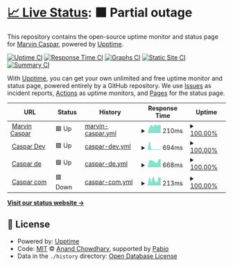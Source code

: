 # [📈 Live Status](https://marvincaspar.github.io/upptime): <!--live status--> **🟧 Partial outage**

This repository contains the open-source uptime monitor and status page for [Marvin Caspar](marvincaspar.de), powered by [Upptime](https://github.com/upptime/upptime).

[![Uptime CI](https://github.com/marvincaspar/upptime/workflows/Uptime%20CI/badge.svg)](https://github.com/marvincaspar/upptime/actions?query=workflow%3A%22Uptime+CI%22)
[![Response Time CI](https://github.com/marvincaspar/upptime/workflows/Response%20Time%20CI/badge.svg)](https://github.com/marvincaspar/upptime/actions?query=workflow%3A%22Response+Time+CI%22)
[![Graphs CI](https://github.com/marvincaspar/upptime/workflows/Graphs%20CI/badge.svg)](https://github.com/marvincaspar/upptime/actions?query=workflow%3A%22Graphs+CI%22)
[![Static Site CI](https://github.com/marvincaspar/upptime/workflows/Static%20Site%20CI/badge.svg)](https://github.com/marvincaspar/upptime/actions?query=workflow%3A%22Static+Site+CI%22)
[![Summary CI](https://github.com/marvincaspar/upptime/workflows/Summary%20CI/badge.svg)](https://github.com/marvincaspar/upptime/actions?query=workflow%3A%22Summary+CI%22)

With [Upptime](https://upptime.js.org), you can get your own unlimited and free uptime monitor and status page, powered entirely by a GitHub repository. We use [Issues](https://github.com/marvincaspar/upptime/issues) as incident reports, [Actions](https://github.com/marvincaspar/upptime/actions) as uptime monitors, and [Pages](https://marvincaspar.github.io/upptime) for the status page.

<!--start: status pages-->
<!-- This summary is generated by Upptime (https://github.com/upptime/upptime) -->
<!-- Do not edit this manually, your changes will be overwritten -->
<!-- prettier-ignore -->
| URL | Status | History | Response Time | Uptime |
| --- | ------ | ------- | ------------- | ------ |
| <img alt="" src="https://icons.duckduckgo.com/ip3/www.marvincaspar.de.ico" height="13"> [Marvin Caspar](https://www.marvincaspar.de) | 🟩 Up | [marvin-caspar.yml](https://github.com/marvincaspar/upptime/commits/HEAD/history/marvin-caspar.yml) | <details><summary><img alt="Response time graph" src="./graphs/marvin-caspar/response-time-week.png" height="20"> 210ms</summary><br><a href="https://marvincaspar.github.io/upptime/history/marvin-caspar"><img alt="Response time 231" src="https://img.shields.io/endpoint?url=https%3A%2F%2Fraw.githubusercontent.com%2Fmarvincaspar%2Fupptime%2FHEAD%2Fapi%2Fmarvin-caspar%2Fresponse-time.json"></a><br><a href="https://marvincaspar.github.io/upptime/history/marvin-caspar"><img alt="24-hour response time 224" src="https://img.shields.io/endpoint?url=https%3A%2F%2Fraw.githubusercontent.com%2Fmarvincaspar%2Fupptime%2FHEAD%2Fapi%2Fmarvin-caspar%2Fresponse-time-day.json"></a><br><a href="https://marvincaspar.github.io/upptime/history/marvin-caspar"><img alt="7-day response time 210" src="https://img.shields.io/endpoint?url=https%3A%2F%2Fraw.githubusercontent.com%2Fmarvincaspar%2Fupptime%2FHEAD%2Fapi%2Fmarvin-caspar%2Fresponse-time-week.json"></a><br><a href="https://marvincaspar.github.io/upptime/history/marvin-caspar"><img alt="30-day response time 215" src="https://img.shields.io/endpoint?url=https%3A%2F%2Fraw.githubusercontent.com%2Fmarvincaspar%2Fupptime%2FHEAD%2Fapi%2Fmarvin-caspar%2Fresponse-time-month.json"></a><br><a href="https://marvincaspar.github.io/upptime/history/marvin-caspar"><img alt="1-year response time 231" src="https://img.shields.io/endpoint?url=https%3A%2F%2Fraw.githubusercontent.com%2Fmarvincaspar%2Fupptime%2FHEAD%2Fapi%2Fmarvin-caspar%2Fresponse-time-year.json"></a></details> | <details><summary><a href="https://marvincaspar.github.io/upptime/history/marvin-caspar">100.00%</a></summary><a href="https://marvincaspar.github.io/upptime/history/marvin-caspar"><img alt="All-time uptime 100.00%" src="https://img.shields.io/endpoint?url=https%3A%2F%2Fraw.githubusercontent.com%2Fmarvincaspar%2Fupptime%2FHEAD%2Fapi%2Fmarvin-caspar%2Fuptime.json"></a><br><a href="https://marvincaspar.github.io/upptime/history/marvin-caspar"><img alt="24-hour uptime 100.00%" src="https://img.shields.io/endpoint?url=https%3A%2F%2Fraw.githubusercontent.com%2Fmarvincaspar%2Fupptime%2FHEAD%2Fapi%2Fmarvin-caspar%2Fuptime-day.json"></a><br><a href="https://marvincaspar.github.io/upptime/history/marvin-caspar"><img alt="7-day uptime 100.00%" src="https://img.shields.io/endpoint?url=https%3A%2F%2Fraw.githubusercontent.com%2Fmarvincaspar%2Fupptime%2FHEAD%2Fapi%2Fmarvin-caspar%2Fuptime-week.json"></a><br><a href="https://marvincaspar.github.io/upptime/history/marvin-caspar"><img alt="30-day uptime 100.00%" src="https://img.shields.io/endpoint?url=https%3A%2F%2Fraw.githubusercontent.com%2Fmarvincaspar%2Fupptime%2FHEAD%2Fapi%2Fmarvin-caspar%2Fuptime-month.json"></a><br><a href="https://marvincaspar.github.io/upptime/history/marvin-caspar"><img alt="1-year uptime 100.00%" src="https://img.shields.io/endpoint?url=https%3A%2F%2Fraw.githubusercontent.com%2Fmarvincaspar%2Fupptime%2FHEAD%2Fapi%2Fmarvin-caspar%2Fuptime-year.json"></a></details>
| <img alt="" src="https://icons.duckduckgo.com/ip3/caspar.dev.ico" height="13"> [Caspar Dev](https://caspar.dev) | 🟩 Up | [caspar-dev.yml](https://github.com/marvincaspar/upptime/commits/HEAD/history/caspar-dev.yml) | <details><summary><img alt="Response time graph" src="./graphs/caspar-dev/response-time-week.png" height="20"> 694ms</summary><br><a href="https://marvincaspar.github.io/upptime/history/caspar-dev"><img alt="Response time 214" src="https://img.shields.io/endpoint?url=https%3A%2F%2Fraw.githubusercontent.com%2Fmarvincaspar%2Fupptime%2FHEAD%2Fapi%2Fcaspar-dev%2Fresponse-time.json"></a><br><a href="https://marvincaspar.github.io/upptime/history/caspar-dev"><img alt="24-hour response time 223" src="https://img.shields.io/endpoint?url=https%3A%2F%2Fraw.githubusercontent.com%2Fmarvincaspar%2Fupptime%2FHEAD%2Fapi%2Fcaspar-dev%2Fresponse-time-day.json"></a><br><a href="https://marvincaspar.github.io/upptime/history/caspar-dev"><img alt="7-day response time 694" src="https://img.shields.io/endpoint?url=https%3A%2F%2Fraw.githubusercontent.com%2Fmarvincaspar%2Fupptime%2FHEAD%2Fapi%2Fcaspar-dev%2Fresponse-time-week.json"></a><br><a href="https://marvincaspar.github.io/upptime/history/caspar-dev"><img alt="30-day response time 293" src="https://img.shields.io/endpoint?url=https%3A%2F%2Fraw.githubusercontent.com%2Fmarvincaspar%2Fupptime%2FHEAD%2Fapi%2Fcaspar-dev%2Fresponse-time-month.json"></a><br><a href="https://marvincaspar.github.io/upptime/history/caspar-dev"><img alt="1-year response time 214" src="https://img.shields.io/endpoint?url=https%3A%2F%2Fraw.githubusercontent.com%2Fmarvincaspar%2Fupptime%2FHEAD%2Fapi%2Fcaspar-dev%2Fresponse-time-year.json"></a></details> | <details><summary><a href="https://marvincaspar.github.io/upptime/history/caspar-dev">100.00%</a></summary><a href="https://marvincaspar.github.io/upptime/history/caspar-dev"><img alt="All-time uptime 100.00%" src="https://img.shields.io/endpoint?url=https%3A%2F%2Fraw.githubusercontent.com%2Fmarvincaspar%2Fupptime%2FHEAD%2Fapi%2Fcaspar-dev%2Fuptime.json"></a><br><a href="https://marvincaspar.github.io/upptime/history/caspar-dev"><img alt="24-hour uptime 100.00%" src="https://img.shields.io/endpoint?url=https%3A%2F%2Fraw.githubusercontent.com%2Fmarvincaspar%2Fupptime%2FHEAD%2Fapi%2Fcaspar-dev%2Fuptime-day.json"></a><br><a href="https://marvincaspar.github.io/upptime/history/caspar-dev"><img alt="7-day uptime 100.00%" src="https://img.shields.io/endpoint?url=https%3A%2F%2Fraw.githubusercontent.com%2Fmarvincaspar%2Fupptime%2FHEAD%2Fapi%2Fcaspar-dev%2Fuptime-week.json"></a><br><a href="https://marvincaspar.github.io/upptime/history/caspar-dev"><img alt="30-day uptime 100.00%" src="https://img.shields.io/endpoint?url=https%3A%2F%2Fraw.githubusercontent.com%2Fmarvincaspar%2Fupptime%2FHEAD%2Fapi%2Fcaspar-dev%2Fuptime-month.json"></a><br><a href="https://marvincaspar.github.io/upptime/history/caspar-dev"><img alt="1-year uptime 100.00%" src="https://img.shields.io/endpoint?url=https%3A%2F%2Fraw.githubusercontent.com%2Fmarvincaspar%2Fupptime%2FHEAD%2Fapi%2Fcaspar-dev%2Fuptime-year.json"></a></details>
| <img alt="" src="https://icons.duckduckgo.com/ip3/caspar.de.ico" height="13"> [Caspar de](https://caspar.de) | 🟩 Up | [caspar-de.yml](https://github.com/marvincaspar/upptime/commits/HEAD/history/caspar-de.yml) | <details><summary><img alt="Response time graph" src="./graphs/caspar-de/response-time-week.png" height="20"> 668ms</summary><br><a href="https://marvincaspar.github.io/upptime/history/caspar-de"><img alt="Response time 605" src="https://img.shields.io/endpoint?url=https%3A%2F%2Fraw.githubusercontent.com%2Fmarvincaspar%2Fupptime%2FHEAD%2Fapi%2Fcaspar-de%2Fresponse-time.json"></a><br><a href="https://marvincaspar.github.io/upptime/history/caspar-de"><img alt="24-hour response time 784" src="https://img.shields.io/endpoint?url=https%3A%2F%2Fraw.githubusercontent.com%2Fmarvincaspar%2Fupptime%2FHEAD%2Fapi%2Fcaspar-de%2Fresponse-time-day.json"></a><br><a href="https://marvincaspar.github.io/upptime/history/caspar-de"><img alt="7-day response time 668" src="https://img.shields.io/endpoint?url=https%3A%2F%2Fraw.githubusercontent.com%2Fmarvincaspar%2Fupptime%2FHEAD%2Fapi%2Fcaspar-de%2Fresponse-time-week.json"></a><br><a href="https://marvincaspar.github.io/upptime/history/caspar-de"><img alt="30-day response time 582" src="https://img.shields.io/endpoint?url=https%3A%2F%2Fraw.githubusercontent.com%2Fmarvincaspar%2Fupptime%2FHEAD%2Fapi%2Fcaspar-de%2Fresponse-time-month.json"></a><br><a href="https://marvincaspar.github.io/upptime/history/caspar-de"><img alt="1-year response time 605" src="https://img.shields.io/endpoint?url=https%3A%2F%2Fraw.githubusercontent.com%2Fmarvincaspar%2Fupptime%2FHEAD%2Fapi%2Fcaspar-de%2Fresponse-time-year.json"></a></details> | <details><summary><a href="https://marvincaspar.github.io/upptime/history/caspar-de">100.00%</a></summary><a href="https://marvincaspar.github.io/upptime/history/caspar-de"><img alt="All-time uptime 100.00%" src="https://img.shields.io/endpoint?url=https%3A%2F%2Fraw.githubusercontent.com%2Fmarvincaspar%2Fupptime%2FHEAD%2Fapi%2Fcaspar-de%2Fuptime.json"></a><br><a href="https://marvincaspar.github.io/upptime/history/caspar-de"><img alt="24-hour uptime 100.00%" src="https://img.shields.io/endpoint?url=https%3A%2F%2Fraw.githubusercontent.com%2Fmarvincaspar%2Fupptime%2FHEAD%2Fapi%2Fcaspar-de%2Fuptime-day.json"></a><br><a href="https://marvincaspar.github.io/upptime/history/caspar-de"><img alt="7-day uptime 100.00%" src="https://img.shields.io/endpoint?url=https%3A%2F%2Fraw.githubusercontent.com%2Fmarvincaspar%2Fupptime%2FHEAD%2Fapi%2Fcaspar-de%2Fuptime-week.json"></a><br><a href="https://marvincaspar.github.io/upptime/history/caspar-de"><img alt="30-day uptime 100.00%" src="https://img.shields.io/endpoint?url=https%3A%2F%2Fraw.githubusercontent.com%2Fmarvincaspar%2Fupptime%2FHEAD%2Fapi%2Fcaspar-de%2Fuptime-month.json"></a><br><a href="https://marvincaspar.github.io/upptime/history/caspar-de"><img alt="1-year uptime 100.00%" src="https://img.shields.io/endpoint?url=https%3A%2F%2Fraw.githubusercontent.com%2Fmarvincaspar%2Fupptime%2FHEAD%2Fapi%2Fcaspar-de%2Fuptime-year.json"></a></details>
| <img alt="" src="https://icons.duckduckgo.com/ip3/caspar.com.ico" height="13"> [Caspar com](https://caspar.com) | 🟥 Down | [caspar-com.yml](https://github.com/marvincaspar/upptime/commits/HEAD/history/caspar-com.yml) | <details><summary><img alt="Response time graph" src="./graphs/caspar-com/response-time-week.png" height="20"> 213ms</summary><br><a href="https://marvincaspar.github.io/upptime/history/caspar-com"><img alt="Response time 205" src="https://img.shields.io/endpoint?url=https%3A%2F%2Fraw.githubusercontent.com%2Fmarvincaspar%2Fupptime%2FHEAD%2Fapi%2Fcaspar-com%2Fresponse-time.json"></a><br><a href="https://marvincaspar.github.io/upptime/history/caspar-com"><img alt="24-hour response time 246" src="https://img.shields.io/endpoint?url=https%3A%2F%2Fraw.githubusercontent.com%2Fmarvincaspar%2Fupptime%2FHEAD%2Fapi%2Fcaspar-com%2Fresponse-time-day.json"></a><br><a href="https://marvincaspar.github.io/upptime/history/caspar-com"><img alt="7-day response time 213" src="https://img.shields.io/endpoint?url=https%3A%2F%2Fraw.githubusercontent.com%2Fmarvincaspar%2Fupptime%2FHEAD%2Fapi%2Fcaspar-com%2Fresponse-time-week.json"></a><br><a href="https://marvincaspar.github.io/upptime/history/caspar-com"><img alt="30-day response time 193" src="https://img.shields.io/endpoint?url=https%3A%2F%2Fraw.githubusercontent.com%2Fmarvincaspar%2Fupptime%2FHEAD%2Fapi%2Fcaspar-com%2Fresponse-time-month.json"></a><br><a href="https://marvincaspar.github.io/upptime/history/caspar-com"><img alt="1-year response time 205" src="https://img.shields.io/endpoint?url=https%3A%2F%2Fraw.githubusercontent.com%2Fmarvincaspar%2Fupptime%2FHEAD%2Fapi%2Fcaspar-com%2Fresponse-time-year.json"></a></details> | <details><summary><a href="https://marvincaspar.github.io/upptime/history/caspar-com">100.00%</a></summary><a href="https://marvincaspar.github.io/upptime/history/caspar-com"><img alt="All-time uptime 99.98%" src="https://img.shields.io/endpoint?url=https%3A%2F%2Fraw.githubusercontent.com%2Fmarvincaspar%2Fupptime%2FHEAD%2Fapi%2Fcaspar-com%2Fuptime.json"></a><br><a href="https://marvincaspar.github.io/upptime/history/caspar-com"><img alt="24-hour uptime 99.99%" src="https://img.shields.io/endpoint?url=https%3A%2F%2Fraw.githubusercontent.com%2Fmarvincaspar%2Fupptime%2FHEAD%2Fapi%2Fcaspar-com%2Fuptime-day.json"></a><br><a href="https://marvincaspar.github.io/upptime/history/caspar-com"><img alt="7-day uptime 100.00%" src="https://img.shields.io/endpoint?url=https%3A%2F%2Fraw.githubusercontent.com%2Fmarvincaspar%2Fupptime%2FHEAD%2Fapi%2Fcaspar-com%2Fuptime-week.json"></a><br><a href="https://marvincaspar.github.io/upptime/history/caspar-com"><img alt="30-day uptime 100.00%" src="https://img.shields.io/endpoint?url=https%3A%2F%2Fraw.githubusercontent.com%2Fmarvincaspar%2Fupptime%2FHEAD%2Fapi%2Fcaspar-com%2Fuptime-month.json"></a><br><a href="https://marvincaspar.github.io/upptime/history/caspar-com"><img alt="1-year uptime 99.98%" src="https://img.shields.io/endpoint?url=https%3A%2F%2Fraw.githubusercontent.com%2Fmarvincaspar%2Fupptime%2FHEAD%2Fapi%2Fcaspar-com%2Fuptime-year.json"></a></details>

<!--end: status pages-->

[**Visit our status website →**](https://marvincaspar.github.io/upptime)

## 📄 License

- Powered by: [Upptime](https://github.com/upptime/upptime)
- Code: [MIT](./LICENSE) © [Anand Chowdhary](https://anandchowdhary.com), supported by [Pabio](https://pabio.com)
- Data in the `./history` directory: [Open Database License](https://opendatacommons.org/licenses/odbl/1-0/)
